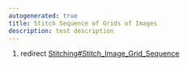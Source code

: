 ```yaml
---
autogenerated: true
title: Stitch Sequence of Grids of Images
description: test description
---
```


1.  redirect [Stitching\#Stitch\_Image\_Grid\_Sequence](Stitching#Stitch_Image_Grid_Sequence)

